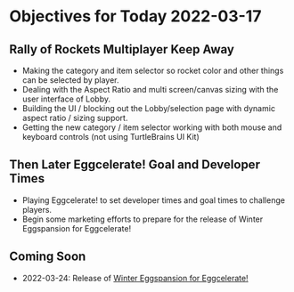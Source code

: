 # Objectives for Today 2022-03-17

## Rally of Rockets Multiplayer Keep Away

- Making the category and item selector so rocket color and other things can be selected by player.
- Dealing with the Aspect Ratio and multi screen/canvas sizing with the user interface of Lobby.
- Building the UI / blocking out the Lobby/selection page with dynamic aspect ratio / sizing support.
- Getting the new category / item selector working with both mouse and keyboard controls (not using TurtleBrains UI Kit)

## Then Later Eggcelerate! Goal and Developer Times

- Playing Eggcelerate! to set developer times and goal times to challenge players.
- Begin some marketing efforts to prepare for the release of Winter Eggspansion for Eggcelerate!

## Coming Soon

- 2022-03-24: Release of [Winter Eggspansion for Eggcelerate!](https://store.steampowered.com/app/1902100/Winter_Eggspansion_for_Eggcelerate/)
